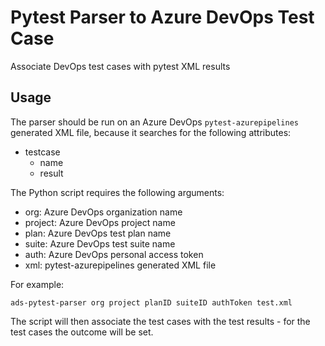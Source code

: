 # Pytest Parser to Azure DevOps Test Case
Associate DevOps test cases with pytest XML results


## Usage
The parser should be run on an Azure DevOps ```pytest-azurepipelines``` generated XML file, because it searches for the following attributes:
- testcase
  - name
  - result

The Python script requires the following arguments:
- org: Azure DevOps organization name
- project: Azure DevOps project name
- plan: Azure DevOps test plan name
- suite: Azure DevOps test suite name
- auth: Azure DevOps personal access token
- xml: pytest-azurepipelines generated XML file

For example:
```
ads-pytest-parser org project planID suiteID authToken test.xml
```

The script will then associate the test cases with the test results - for the test cases the outcome will be set.